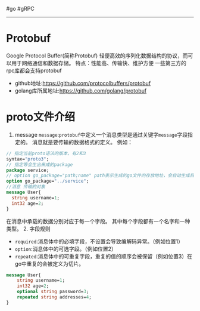 #go #gRPC 

---
# Protobuf
Google Protocol Buffer(简称Protobuf)
轻便高效的序列化数据结构的协议，而可以用于网络通信和数据存储。
特点：性能高、传输快、维护方便
一些第三方的rpc库都会支持protobuf
* github地址:https://github.com/protocolbuffers/protobuf
* golang库所属地址:https://github.com/golang/protobuf
# proto文件介绍
1. message
`message`:`protobuf`中定义一个消息类型是通过关键字`message`字段指定的。
消息就是要传输的数据格式的定义。
例如：
```protobuf
// 指定当前proto语法的版本，有2和3  
syntax="proto3";  
// 指定等会生出来成的package  
package service;  
// option go_package="path;name" path表示生成的go文件的存放地址，会自动生成目录 name表示生成的go文件所属的包名  
option go_package="../service";  
//消息 传输的对象  
message User{  
  string username=1;  
  int32 age=2;  
}
```
在消息中承载的数据分别对应于每一个字段。
其中每个字段都有一个名字和一种类型。
2. 字段规则
* `required`:消息体中的必填字段，不设置会导致编解码异常。（例如位置1）
* `option`:消息体中的可选字段。（例如位置2）
* `repeated`:消息体中的可重复字段，重复的值的顺序会被保留（例如位置3）在go中重复的会被定义为切片。
```protobuf
message User{
	string username=1;
	int32 age=2;
	optional string password=3;
	repeated string addresses=4;
}
```